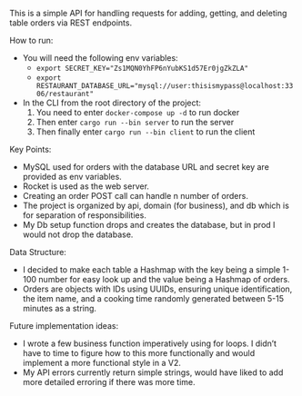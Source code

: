 This is a simple API for handling requests for adding, getting, and deleting table orders via REST endpoints.

How to run:

- You will need the following env variables:
  - `export SECRET_KEY="Zs1MQN0YhFP6nYubKS1d57Er0jgZkZLA"`
  - `export RESTAURANT_DATABASE_URL="mysql://user:thisismypass@localhost:3306/restaurant"`
- In the CLI from the root directory of the project:
  1. You need to enter `docker-compose up -d` to run docker
  2. Then enter `cargo run --bin server` to run the server
  3. Then finally enter `cargo run --bin client` to run the client

Key Points:

- MySQL used for orders with the database URL and secret key are provided as env variables.
- Rocket is used as the web server.
- Creating an order POST call can handle n number of orders.
- The project is organized by api, domain (for business), and db which is for separation of responsibilities.
- My Db setup function drops and creates the database, but in prod I would not drop the database.

Data Structure:

- I decided to make each table a Hashmap with the key being a simple 1-100 number for easy look up and the value being a Hashmap of orders.
- Orders are objects with IDs using UUIDs, ensuring unique identification, the item name, and a cooking time randomly generated between 5-15 minutes as a string.

Future implementation ideas:

- I wrote a few business function imperatively using for loops. I didn’t have to time to figure how to this more functionally and would implement a more functional style in a V2. 
- My API errors currently return simple strings, would have liked to add more detailed erroring if there was more time.